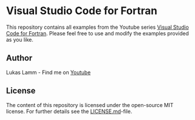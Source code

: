 Visual Studio Code for Fortran
==============================

This repository contains all examples from the Youtube series [Visual Studio Code for Fortran](https://www.youtube.com/playlist?list=PLcRWSCuguB4RajDON1480xRa5EQ4w2_F0). Please feel free to use and modify the examples provided as you like.

## Author 

Lukas Lamm - Find me on [Youtube](https://www.youtube.com/channel/UCV5XN_SY7FDnERAIhG0RxwQ/about?view_as=subscriber)

## License
The content of this repository is licensed under the open-source MIT  license. For further details see the [LICENSE.md](./LICENSE.md)-file.